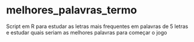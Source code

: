 # melhores_palavras_termo
Script em R para estudar as letras mais frequentes em palavras de 5 letras e estudar quais seriam as melhores palavras para começar o jogo
